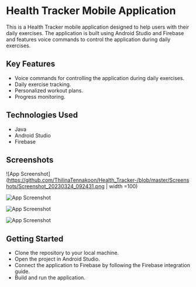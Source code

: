 
# Health Tracker Mobile Application

This is a Health Tracker mobile application designed to help users with their daily exercises. The application is built using Android Studio and Firebase and features voice commands to control the application during daily exercises.


## Key Features

- Voice commands for controlling the application during daily exercises.
- Daily exercise tracking.
- Personalized workout plans.
- Progress monitoring.

## Technologies Used

- Java
- Android Studio
- Firebase
## Screenshots

![App Screenshot](https://github.com/ThilinaTennakoon/Health_Tracker-/blob/master/Screenshots/Screenshot_20230324_092431.png | width =100)

![App Screenshot](https://github.com/ThilinaTennakoon/Health_Tracker-/blob/master/Screenshots/Screenshot_20230324_092530.png)

![App Screenshot](https://github.com/ThilinaTennakoon/Health_Tracker-/blob/master/Screenshots/Screenshot_20230324_092601.png)

![App Screenshot](https://github.com/ThilinaTennakoon/Health_Tracker-/blob/master/Screenshots/Screenshot_20230324_092643.png)



## Getting Started
- Clone the repository to your local machine.
- Open the project in Android Studio.
- Connect the application to Firebase by following the Firebase integration guide.
- Build and run the application.
